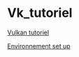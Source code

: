 # Vk_tutoriel

[Vulkan tutoriel](https://vulkan-tutorial.com/)

[Environnement set up](https://vulkan-tutorial.com/en/Development_environment)
